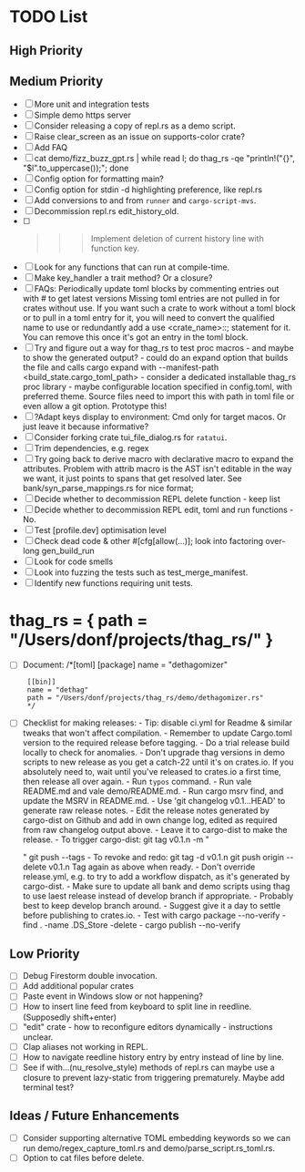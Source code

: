 # TODO List

## High Priority

## Medium Priority
- [ ]  More unit and integration tests
- [ ]  Simple demo https server
- [ ]  Consider releasing a copy of repl.rs as a demo script.
- [ ]  Raise clear_screen as an issue on supports-color crate?
- [ ]  Add FAQ
- [ ]  cat demo/fizz_buzz_gpt.rs | while read l; do thag_rs -qe "println!(\"{}\", \"$l\".to_uppercase());"; done
- [ ]  Config option for formatting main?
- [ ]  Config option for stdin -d highlighting preference, like repl.rs
- [ ]  Add conversions to and from `runner` and `cargo-script-mvs`.
- [ ]  Decommission repl.rs edit_history_old.
- [ ]  >>> Implement deletion of current history line with function key.
- [ ]  Look for any functions that can run at compile-time.
- [ ]  Make key_handler a trait method? Or a closure?
- [ ]  FAQs: Periodically update toml blocks by commenting entries out with # to get latest versions
             Missing toml entries are not pulled in for crates without use. If you want such a crate to work without a toml block
             or to pull in a toml entry for it, you will need to convert the qualified name to use or redundantly add a
             use <crate_name>::; statement for it. You can remove this once it's got an entry in the toml block.
- [ ]  Try and figure out a way for thag_rs to test proc macros - and maybe to show the generated output?
        - could do an expand option that builds the file and calls cargo expand with --manifest-path <build_state.cargo_toml_path>
        - consider a dedicated installable thag_rs proc library - maybe configurable location specified in config.toml, with preferred theme.
            Source files need to import this with path in toml file or even allow a git option.
            Prototype this!
- [ ]  ?Adapt keys display to environment: Cmd only for target macos. Or just leave it because informative?
- [ ]  Consider forking crate tui_file_dialog.rs for `ratatui`.
- [ ]  Trim dependencies, e.g. regex
- [ ]  Try going back to derive macro with declarative macro to expand the attributes. Problem with attrib macro is the AST isn't
        editable in the way we want, it just points to spans that get resolved later. See bank/syn_parse_mappings.rs for nice format;
- [ ]  Decide whether to decommission REPL delete function - keep list
- [ ]  Decide whether to decommission REPL edit, toml and run functions - No.
- [ ]  Test [profile.dev] optimisation level
- [ ]  Check dead code & other #[cfg[allow(...)]; look into factoring over-long gen_build_run
- [ ]  Look for code smells
- [ ]  Look into fuzzing the tests such as test_merge_manifest.
- [ ]  Identify new functions requiring unit tests.
# thag_rs = { path = "/Users/donf/projects/thag_rs/" }
- [ ]  Document:
        /*[toml]
        [package]
        name = "dethagomizer"

        [[bin]]
        name = "dethag"
        path = "/Users/donf/projects/thag_rs/demo/dethagomizer.rs"
        */
- [ ]  Checklist for making releases:
       - Tip: disable ci.yml for Readme & similar tweaks that won't
              affect compilation.
       - Remember to update Cargo.toml version to the required release before tagging.
       - Do a trial release build locally to check for anomalies.
       - Don't upgrade thag versions in demo scripts to new release as you get a
           catch-22 until it's on crates.io. If you absolutely need to, wait until you've
           released to crates.io a first time, then release all over again.
       - Run `typos` command.
       - Run vale README.md and vale demo/README.md.
       - Run cargo msrv find, and update the MSRV in README.md.
       - Use 'git changelog v0.1.<n-1>..HEAD' to generate raw release notes.
       - Edit the release notes generated by cargo-dist on Github and add in
           own change log, edited as required from raw changelog output above.
       - Leave it to cargo-dist to make the release.
       - To trigger cargo-dist:
         git tag v0.1.n -m "<Summary>"
         git push --tags
       - To revoke and redo:
         git tag -d v0.1.n
         git push origin --delete v0.1.n
         Tag again as above when ready.
       - Don't override release.yml, e.g. to try to add a workflow dispatch, as it's generated by cargo-dist.
       - Make sure to update all bank and demo scripts using thag to use laest release instead of develop branch if appropriate.
       - Probably best to keep develop branch around.
       - Suggest give it a day to settle before publishing to crates.io.
       - Test with cargo package --no-verify
       - find . -name .DS_Store -delete
       - cargo publish --no-verify

## Low Priority
- [ ]  Debug Firestorm double invocation.
- [ ]  Add additional popular crates
- [ ]  Paste event in Windows slow or not happening?
- [ ]  How to insert line feed from keyboard to split line in reedline. (Supposedly shift+enter)
- [ ]  "edit" crate - how to reconfigure editors dynamically - instructions unclear.
- [ ]  Clap aliases not working in REPL.
- [ ]  How to navigate reedline history entry by entry instead of line by line.
- [ ]  See if with...(nu_resolve_style) methods of repl.rs can maybe use a closure to prevent lazy-static from triggering prematurely. Maybe add terminal test?

## Ideas / Future Enhancements
- [ ]  Consider supporting alternative TOML embedding keywords so we can run demo/regex_capture_toml.rs and demo/parse_script.rs_toml.rs.
- [ ]  Option to cat files before delete.
